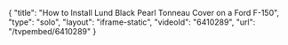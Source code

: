 {
    "title": "How to Install Lund Black Pearl Tonneau Cover on a Ford F-150",
    "type": "solo",
    "layout": "iframe-static",
    "videoId": "6410289",
    "url": "\/tvpembed\/6410289"
}
